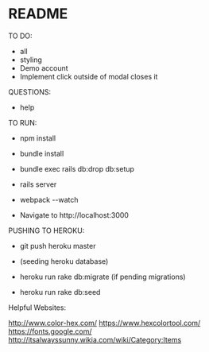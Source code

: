 # README

TO DO:
* all
* styling
* Demo account
* Implement click outside of modal closes it

QUESTIONS:
* help

TO RUN:
* npm install
* bundle install
* bundle exec rails db:drop db:setup

* rails server
* webpack --watch

* Navigate to http://localhost:3000

PUSHING TO HEROKU:
* git push heroku master

* (seeding heroku database)
* heroku run rake db:migrate (if pending migrations)
* heroku run rake db:seed

Helpful Websites:

http://www.color-hex.com/
https://www.hexcolortool.com/
https://fonts.google.com/
http://itsalwayssunny.wikia.com/wiki/Category:Items
